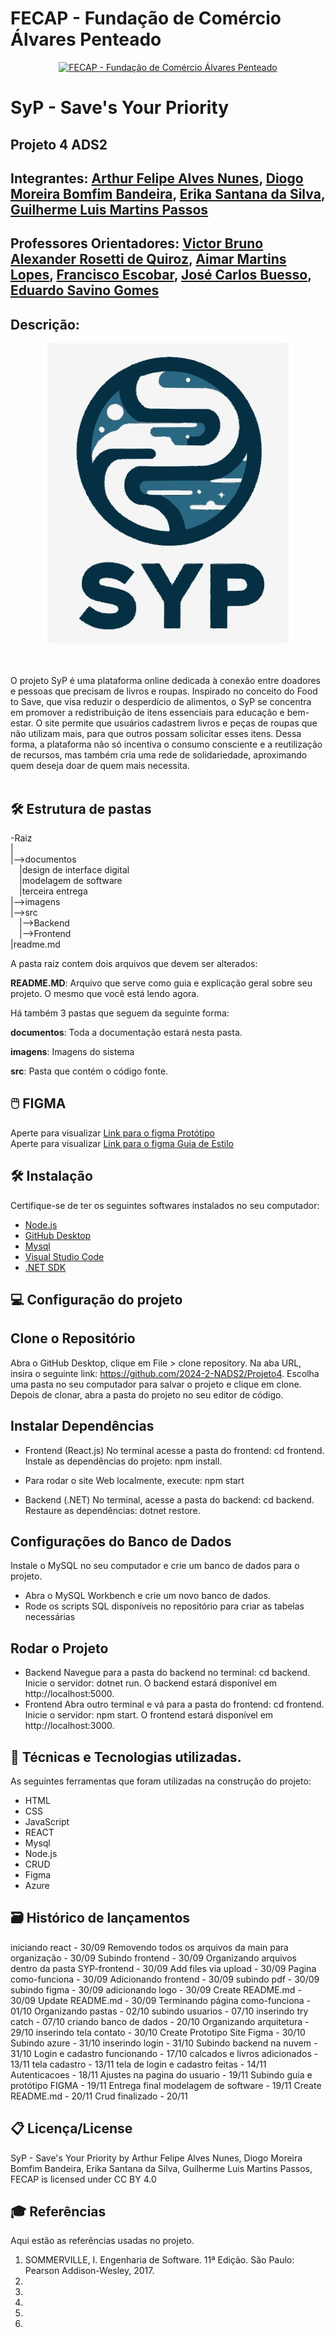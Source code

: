 # FECAP - Fundação de Comércio Álvares Penteado

<p align="center">
<a href= "https://www.fecap.br/"><img src="https://encrypted-tbn0.gstatic.com/images?q=tbn:ANd9GcRhZPrRa89Kma0ZZogxm0pi-tCn_TLKeHGVxywp-LXAFGR3B1DPouAJYHgKZGV0XTEf4AE&usqp=CAU" alt="FECAP - Fundação de Comércio Álvares Penteado" border="0"></a>
</p>

# SyP - Save's Your Priority
## Projeto 4 ADS2
## Integrantes: <a href="https://www.linkedin.com/in/artur-alves-3341a8226/">Arthur Felipe Alves Nunes</a>, <a href="https://www.linkedin.com/in/diogo-moreira-bomfim-bandeira-a83449227/">Diogo Moreira Bomfim Bandeira</a>, <a href="https://www.linkedin.com/in/erika-santana-da-silva-88744721b/">Erika Santana da Silva</a>, <a href="https://www.linkedin.com/in/guilherme-luis-martins-passos-6a1b78167/">Guilherme Luis Martins Passos</a>

## Professores Orientadores: <a href="https://www.linkedin.com/in/victorbarq/">Victor Bruno Alexander Rosetti de Quiroz</a>, <a href="https://www.linkedin.com/in/aimarlopes/">Aimar Martins Lopes</a>, <a href="https://www.linkedin.com/in/francisco-escobar/">Francisco Escobar</a>, <a href="https://www.linkedin.com/in/jbuesso/">José Carlos Buesso</a>, <a href="https://www.linkedin.com/in/eduardo-savino-gomes-77833a10/">Eduardo Savino Gomes</a>

## Descrição:

<p align="center">
  <img src="https://github.com/2024-2-NADS2/Projeto4/blob/main/imagens/logosyp2.jpg">


<br><br>
O projeto SyP é uma plataforma online dedicada à conexão entre doadores e pessoas que precisam de livros e roupas. Inspirado no conceito do Food to Save, que visa reduzir o desperdício de alimentos, o SyP se concentra em promover a redistribuição de itens essenciais para educação e bem-estar. O site permite que usuários cadastrem livros e peças de roupas que não utilizam mais, para que outros possam solicitar esses itens. Dessa forma, a plataforma não só incentiva o consumo consciente e a reutilização de recursos, mas também cria uma rede de solidariedade, aproximando quem deseja doar de quem mais necessita.<br><br>

## 🛠 Estrutura de pastas

-Raiz<br>
|<br>
|-->documentos<br>
  &emsp;|design de interface digital<br>
  &emsp;|modelagem de software<br>
  &emsp;|terceira entrega<br>
|-->imagens<br>
|-->src<br>
  &emsp;|-->Backend<br>
  &emsp;|-->Frontend<br>
|readme.md<br>

A pasta raiz contem dois arquivos que devem ser alterados:

<b>README.MD</b>: Arquivo que serve como guia e explicação geral sobre seu projeto. O mesmo que você está lendo agora.

Há também 3 pastas que seguem da seguinte forma:

<b>documentos</b>: Toda a documentação estará nesta pasta.

<b>imagens</b>: Imagens do sistema

<b>src</b>: Pasta que contém o código fonte.

## 🖱️ FIGMA 
Aperte para visualizar
[Link para o figma Protótipo](https://www.figma.com/design/Qlv6MibVB2nmYYu0eb2BVZ/Untitled?node-id=0-1&node-type=canvas&t=gRIZyhyiucfDWTfn-0)<br>
Aperte para visualizar
[Link para o figma Guia de Estilo](https://www.figma.com/design/PhwPklM283ZZQnl6GyX0kf/Untitled?node-id=0-1&node-type=canvas&t=zxbEjILsfW1FSfoc-0)

## 🛠 Instalação
 Certifique-se de ter os seguintes softwares instalados no seu computador:

- [Node.js](https://nodejs.org/en/)
- [GitHub Desktop](https://desktop.github.com/download/)
- [Mysql](https://www.mysql.com/)
- [Visual Studio Code](https://code.visualstudio.com/download)
- [.NET SDK](https://dotnet.microsoft.com/pt-br/)

## 💻 Configuração do projeto
##  Clone o Repositório  
Abra o GitHub Desktop, clique em File > clone repository. Na aba URL, insira o seguinte link: https://github.com/2024-2-NADS2/Projeto4. Escolha uma pasta no seu computador para salvar o projeto e clique em clone. Depois de clonar, abra a pasta do projeto no seu editor de código.

## Instalar Dependências
- Frontend (React.js)
No terminal acesse a pasta do frontend: cd frontend. Instale as dependências do projeto: npm install.

- Para rodar o site Web localmente, execute:
npm start

- Backend (.NET)
No terminal, acesse a pasta do backend: cd backend. Restaure as dependências: dotnet restore.

## Configurações do Banco de Dados
Instale o MySQL no seu computador e crie um banco de dados para o projeto.

- Abra o MySQL Workbench e crie um novo banco de dados.
- Rode os scripts SQL disponíveis no repositório para criar as tabelas necessárias

## Rodar o Projeto
- Backend Navegue para a pasta do backend no terminal: cd backend. Inicie o servidor: dotnet run. O backend estará disponível em http://localhost:5000.
- Frontend Abra outro terminal e vá para a pasta do frontend: cd frontend. Inicie o servidor: npm start. O frontend estará disponível em http://localhost:3000.


## 📱 Técnicas e Tecnologias utilizadas.

As seguintes ferramentas que foram utilizadas na construção do projeto:

- HTML
- CSS
- JavaScript
- REACT
- Mysql
- Node.js
- CRUD
- Figma
- Azure
  

## 🗃 Histórico de lançamentos
iniciando react - 30/09
Removendo todos os arquivos da main para organização - 30/09
Subindo frontend - 30/09
Organizando arquivos dentro da pasta SYP-frontend - 30/09
Add files via upload - 30/09
Pagina como-funciona - 30/09
Adicionando frontend - 30/09
subindo pdf - 30/09
subindo figma - 30/09 
adicionando logo - 30/09 
Create README.md - 30/09
Update README.md - 30/09
Terminando página como-funciona - 01/10
Organizando pastas - 02/10
subindo usuarios - 07/10
inserindo try catch - 07/10
criando banco de dados - 20/10
Organizando arquitetura - 29/10
inserindo tela contato - 30/10
Create Prototipo Site Figma  - 30/10
Subindo azure  - 31/10
inserindo login - 31/10
Subindo backend na nuvem - 31/10
Login e cadastro funcionando - 17/10
calcados e livros adicionados - 13/11
tela cadastro - 13/11
tela de login e cadastro feitas - 14/11
Autenticacoes - 18/11
Ajustes na pagina do usuario - 19/11
Subindo guia e protótipo FIGMA - 19/11
Entrega final modelagem de software - 19/11
Create README.md - 20/11
Crud finalizado - 20/11


## 📋 Licença/License
SyP - Save's Your Priority by Arthur Felipe Alves Nunes, Diogo Moreira Bomfim Bandeira, Erika Santana da Silva, Guilherme Luis Martins Passos, FECAP is licensed under CC BY 4.0
## 🎓 Referências

Aqui estão as referências usadas no projeto.

1. SOMMERVILLE, I. Engenharia de Software. 11ª Edição. São Paulo: Pearson Addison-Wesley, 2017.
2. 
3. 
3. 
4. 
5. 
